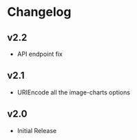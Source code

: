 # Changelog

## v2.2

- API endpoint fix

## v2.1

- URIEncode all the image-charts options

## v2.0

- Initial Release
